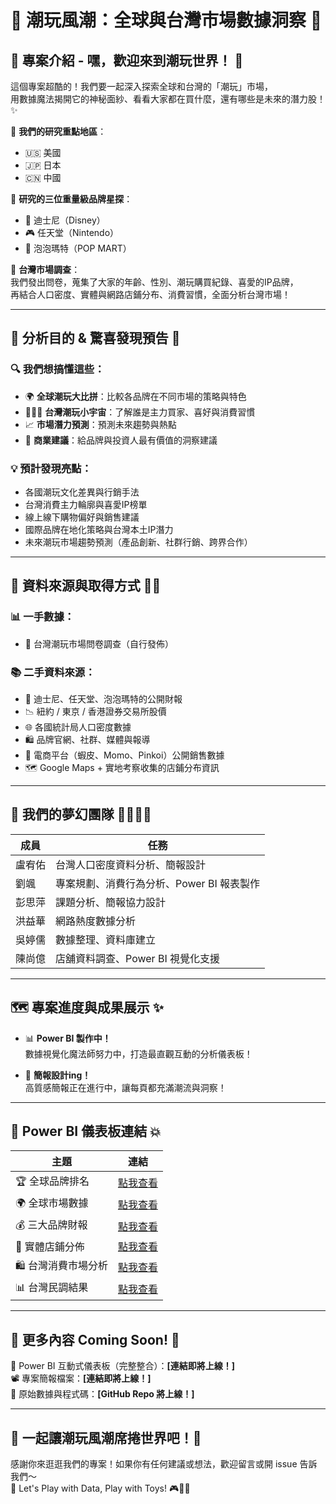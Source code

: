 # 🌈 潮玩風潮：全球與台灣市場數據洞察 🧸  

## 🌟 專案介紹 - 嘿，歡迎來到潮玩世界！ 🚀  

這個專案超酷的！我們要一起深入探索全球和台灣的「潮玩」市場，  
用數據魔法揭開它的神秘面紗、看看大家都在買什麼，還有哪些是未來的潛力股！✨  

🎯 **我們的研究重點地區**：
- 🇺🇸 美國  
- 🇯🇵 日本  
- 🇨🇳 中國  

🎯 **研究的三位重量級品牌星探**：
- 🏰 迪士尼（Disney）  
- 🎮 任天堂（Nintendo）  
- 🧸 泡泡瑪特（POP MART）  

🎯 **台灣市場調查**：  
我們發出問卷，蒐集了大家的年齡、性別、潮玩購買紀錄、喜愛的IP品牌，  
再結合人口密度、實體與網路店鋪分布、消費習慣，全面分析台灣市場！

---

## 🎯 分析目的 & 驚喜發現預告 🎁  

### 🔍 我們想搞懂這些：
- 🌍 **全球潮玩大比拼**：比較各品牌在不同市場的策略與特色
- 🧑‍🤝‍🧑 **台灣潮玩小宇宙**：了解誰是主力買家、喜好與消費習慣
- 📈 **市場潛力預測**：預測未來趨勢與熱點
- 💼 **商業建議**：給品牌與投資人最有價值的洞察建議

### 💡 預計發現亮點：
- 各國潮玩文化差異與行銷手法
- 台灣消費主力輪廓與喜愛IP榜單
- 線上線下購物偏好與銷售建議
- 國際品牌在地化策略與台灣本土IP潛力
- 未來潮玩市場趨勢預測（產品創新、社群行銷、跨界合作）

---

## 📂 資料來源與取得方式 🕵️‍♀️  

### 📊 一手數據：
- 📝 台灣潮玩市場問卷調查（自行發佈）

### 📚 二手資料來源：
- 📄 迪士尼、任天堂、泡泡瑪特的公開財報  
- 📉 紐約 / 東京 / 香港證券交易所股價  
- 🌐 各國統計局人口密度數據  
- 🛍️ 品牌官網、社群、媒體與報導  
- 🧾 電商平台（蝦皮、Momo、Pinkoi）公開銷售數據  
- 🗺️ Google Maps + 實地考察收集的店鋪分布資訊

---

## 👑 我們的夢幻團隊 🦸‍♀️🦸‍♂️  

| 成員 | 任務 |
|------|------|
| 盧宥佑 | 台灣人口密度資料分析、簡報設計 |
| 劉颯 | 專案規劃、消費行為分析、Power BI 報表製作 |
| 彭思萍 | 課題分析、簡報協力設計 |
| 洪益華 | 網路熱度數據分析 |
| 吳婷儒 | 數據整理、資料庫建立 |
| 陳尚億 | 店舖資料調查、Power BI 視覺化支援 |

---

## 🗺️ 專案進度與成果展示 ✨  

- 📊 **Power BI 製作中！**  
  數據視覺化魔法師努力中，打造最直觀互動的分析儀表板！

- 🎨 **簡報設計ing！**  
  高質感簡報正在進行中，讓每頁都充滿潮流與洞察！

---

## 🔗 Power BI 儀表板連結 💥  

| 主題 | 連結 |
|------|------|
| 🏆 全球品牌排名 | [點我查看](https://app.powerbi.com/view?r=eyJrIjoiOTUyZGRhZDUtNDBkYy00MDM0LWJmMzAtZDAxYTYzOTRkN2I0IiwidCI6ImM3ODIzYzk2LWFmNDgtNGJlNC05YmUxLWFhN2I2MDEyMTk5NyIsImMiOjZ9) |
| 🌍 全球市場數據 | [點我查看](https://app.powerbi.com/view?r=eyJrIjoiZmYzMzMwMDctNWI1ZC00OTNmLWI2MjEtYzc4N2ViMDNkYWE1IiwidCI6ImM3ODIzYzk2LWFmNDgtNGJlNC05YmUxLWFhN2I2MDEyMTk5NyIsImMiOjZ9) |
| 💰 三大品牌財報 | [點我查看](https://app.powerbi.com/view?r=eyJrIjoiYjhlNjUyOWYtZGM3Yi00YjcyLWIxNjktOWM1ZmJlMzg4OWI5IiwidCI6ImM3ODIzYzk2LWFmNDgtNGJlNC05YmUxLWFhN2I2MDEyMTk5NyIsImMiOjZ9) |
| 📍 實體店鋪分佈 | [點我查看](https://app.powerbi.com/view?r=eyJrIjoiMTNkMzVlZWUtOTJiYy00MjM5LTkxNDgtNzQ5ZTBiMzNkOGIwIiwidCI6ImM3ODIzYzk2LWFmNDgtNGJlNC05YmUxLWFhN2I2MDEyMTk5NyIsImMiOjZ9) |
| 🛍️ 台灣消費市場分析 | [點我查看](https://app.powerbi.com/view?r=eyJrIjoiZGUzMzc2MTUtMzc0Yi00ZTM5LWJiMzItM2Q5MjAzMWRmZTNkIiwidCI6ImM3ODIzYzk2LWFmNDgtNGJlNC05YmUxLWFhN2I2MDEyMTk5NyIsImMiOjZ9) |
| 📊 台灣民調結果 | [點我查看](https://app.powerbi.com/view?r=eyJrIjoiNTgwM2VkMGUtNTJjNy00M2RhLTllZjktNzk2YjQ1ZGFkMTBhIiwidCI6ImM3ODIzYzk2LWFmNDgtNGJlNC05YmUxLWFhN2I2MDEyMTk5NyIsImMiOjZ9) |

---

## 📁 更多內容 Coming Soon! 🚧  

🔧 Power BI 互動式儀表板（完整整合）：**[連結即將上線！]**  
📽️ 專案簡報檔案：**[連結即將上線！]**  
📂 原始數據與程式碼：**[GitHub Repo 將上線！]**

---

## 💬 一起讓潮玩風潮席捲世界吧！🥳  

感謝你來逛逛我們的專案！如果你有任何建議或想法，歡迎留言或開 issue 告訴我們～  
💖 Let's Play with Data, Play with Toys! 🎮🧸✨

